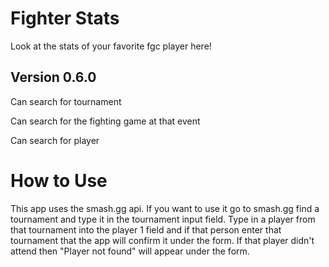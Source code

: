 # Fighter Stats

Look at the stats of your favorite fgc player here!

## Version 0.6.0

Can search for tournament 

Can search for the fighting game at that event

Can search for player

# How to Use

This app uses the smash.gg api. If you want to use it go to smash.gg find a tournament and type it in the tournament input field. Type in a player from that tournament into the player 1 field and if that person enter that tournament that the app will confirm it under the form. If that player didn't attend then "Player not found" will appear under the form.

